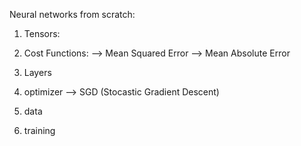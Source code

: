 Neural networks from scratch:


1. Tensors:

2. Cost Functions:
    --> Mean Squared Error 
    --> Mean Absolute Error
3. Layers

4. optimizer
    --> SGD (Stocastic Gradient Descent)
5. data
6. training
